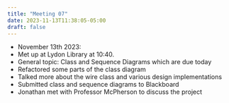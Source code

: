 ```yaml
---
title: "Meeting 07"
date: 2023-11-13T11:38:05-05:00
draft: false
---
```


* November 13th 2023:
* Met up at Lydon Library at 10:40.
* General topic: Class and Sequence Diagrams which are due today
* Refactored some parts of the class diagram
* Talked more about the wire class and various design implementations
* Submitted class and sequence diagrams to Blackboard
* Jonathan met with Professor McPherson to discuss the project
